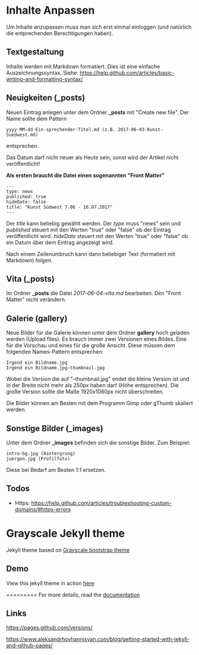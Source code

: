 Inhalte Anpassen
=========================

Um Inhalte anzupassen muss man sich erst einmal einloggen (und natürlich die entprechenden Berechtigungen haben).

## Textgestaltung 
Inhalte werden mit Markdown formatiert. Dies ist eine einfache Auszeichnungssyntax.
Siehe: https://help.github.com/articles/basic-writing-and-formatting-syntax/


## Neuigkeiten (_posts)
Neuen Eintrag anlegen unter dem Ordner **_posts** mit "Create new file". Der Name sollte dem Pattern 
```
yyyy-MM-dd-Ein-sprechender-Titel.md (z.B. 2017-06-03-Kunst-Suedwest.md) 
```
entsprechen.

Das Datum darf nicht neuer als Heute sein, sonst wird der Artikel nicht veröffentlicht!

**Als ersten braucht die Datei einen sogenannten "Front Matter"**
```
---
type: news
published: true
hideDate: false
title: "Kunst Südwest 7.06 - 16.07.2017"
---
```
Der _title_ kann beliebig gewählt werden. Der _type_ muss "news" sein und _published_ steuert mit den Werten "true" oder "false" ob der Eintrag veröffentlicht wird.
_hideDate_ steuert mit den Werten "true" oder "false" ob ein Datum über dem Eintrag angezeigt wird.

Nach einem Zeilenumbruch kann dann beliebiger Text (formatiert mit Markdown) folgen.

## Vita (_posts)
Im Ordner **_posts** die Datei _2017-06-04-vita.md_ bearbeiten. Den "Front Matter" nicht verändern.

## Galerie (gallery)
Neue Bilder für die Galerie können unter dem Ordner **gallery** hoch geladen werden (Upload files).
Es brauch immer zwei Versionen eines Bildes. Eine für die Vorschau und eines für die große Ansicht.
Diese müssen dem folgenden Names-Pattern entsprechen:
```
Irgend ein Bildname.jpg
Irgend ein Bildname.jpg-thumbnail.jpg
```
Wobei die Version die auf "-thumbnail.jpg" endet die kleine Version ist und in der Breite nicht mehr als 250px haben darf (Höhe entsprechen). 
Die große Version sollte die Maße 1920x1080px nicht überschreiten. 

Die Bilder können am Besten mit dem Programm Gimp oder gThumb skaliert werden.

## Sonstige Bilder (_images)
Unter dem Ordner **_images** befinden sich die sonstige Bilder. Zum Beispiel:
```
intro-bg.jpg (Hintergrung)
juergen.jpg (Profilfoto)
```
Diese bei Bedarf am Besten 1:1 ersetzen.


## Todos
* Https: https://help.github.com/articles/troubleshooting-custom-domains/#https-errors



Grayscale Jekyll theme
=========================

Jekyll theme based on [Grayscale bootstrap theme ](http://ironsummitmedia.github.io/startbootstrap-grayscale/)

## Demo
View this jekyll theme in action [here](https://jeromelachaud.github.io/grayscale-theme)

=========
For more details, read the [documentation](http://jekyllrb.com/)


## Links
https://pages.github.com/versions/

https://www.aleksandrhovhannisyan.com/blog/getting-started-with-jekyll-and-github-pages/

